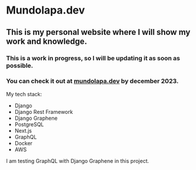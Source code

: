 # Mundolapa.dev
## This is my personal website where I will show my work and knowledge.
### This is a work in progress, so I will be updating it as soon as possible.
### You can check it out at [mundolapa.dev](https://mundolapa.dev) by december 2023.
My tech stack:
- Django
- Django Rest Framework
- Django Graphene
- PostgreSQL
- Next.js
- GraphQL
- Docker
- AWS

I am testing GraphQL with Django Graphene in this project.
